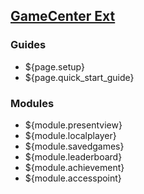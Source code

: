 ## [GameCenter Ext](home)

### Guides

  * ${page.setup}
  * ${page.quick_start_guide}

### Modules

  * ${module.presentview}
  * ${module.localplayer}
  * ${module.savedgames}
  * ${module.leaderboard}
  * ${module.achievement}
  * ${module.accesspoint}
